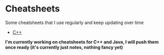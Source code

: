 # Cheatsheets
Some cheatsheets that I use regularly and keep updating over time

- [C++](cpp.md)

**I'm currently working on cheatsheets for C++ and Java, I will push them once ready (it's currently just notes, nothing fancy yet)**
